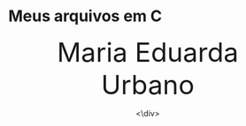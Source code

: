 # Meus arquivos em C

<div align = "center">

<font size = 20> Maria Eduarda Urbano </font>

<\div>
